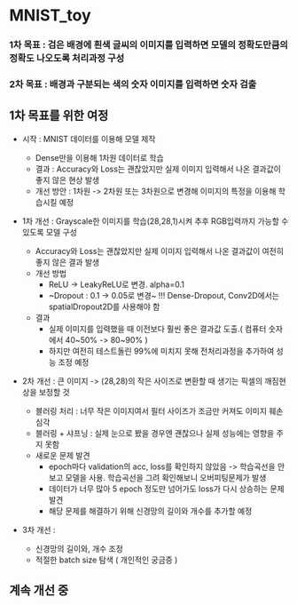 # MNIST_toy

### 1차 목표 : 검은 배경에 흰색 글씨의 이미지를 입력하면 모델의 정확도만큼의 정확도 나오도록 처리과정 구성
### 2차 목표 : 배경과 구분되는 색의 숫자 이미지를 입력하면 숫자 검출

## 1차 목표를 위한 여정

- 시작 : MNIST 데이터를 이용해 모델 제작
  - Dense만을 이용해 1차원 데이터로 학습
  - 결과 : Accuracy와 Loss는 괜찮았지만 실제 이미지 입력해서 나온 결과값이 좋지 않은 현상 발생
  - 개선 방안 : 1차원 -> 2차원 또는 3차원으로 변경해 이미지의 특정을 이용해 학습시킬 예정
  
- 1차 개선 : Grayscale한 이미지를 학습(28,28,1)시켜 추후 RGB입력까지 가능할 수 있도록 모델 구성
  - Accuracy와 Loss는 괜찮았지만 실제 이미지 입력해서 나온 결과값이 여전히 좋지 않은 결과 발생
  - 개선 방법 
    - ReLU -> LeakyReLU로 변경. alpha=0.1
    - ~Dropout : 0.1 -> 0.05로 변경~ !!! Dense-Dropout, Conv2D에서는 spatialDropout2D를 사용해야 함
  - 결과
    - 실제 이미지를 입력했을 때 이전보다 훨씬 좋은 결과값 도출.( 컴퓨터 숫자에서 40~50% -> 80~90% )
    - 하지만 여전히 테스트돌린 99%에 미치지 못해 전처리과정을 추가하여 성능 조정 예정
    
- 2차 개선 : 큰 이미지 -> (28,28)의 작은 사이즈로 변환할 때 생기는 픽셀의 깨짐현상을 보정할 것
  - 블러링 처리 : 너무 작은 이미지여서 필터 사이즈가 조금만 커져도 이미지 훼손 심각
  - 블러링 + 샤프닝 : 실제 눈으로 봤을 경우엔 괜찮으나 실제 성능에는 영향을 주지 못함
  - 새로운 문제 발견
    - epoch마다 validation의 acc, loss를 확인하지 않았음 -> 학습곡선을 안 보고 모델을 사용. 학습곡선을 그려 확인해보니 오버피팅문제가 발생
    - 데이터가 너무 많아 5 epoch 정도만 넘어가도 loss가 다시 상승하는 문제 발견
    - 해당 문제를 해결하기 위해 신경망의 길이와 개수를 추가할 예정
  
- 3차 개선 : 
  - 신경망의 길이와, 개수 조정
  - 적절한 batch size 탐색 ( 개인적인 궁금증 )
 
## 계속 개선 중
